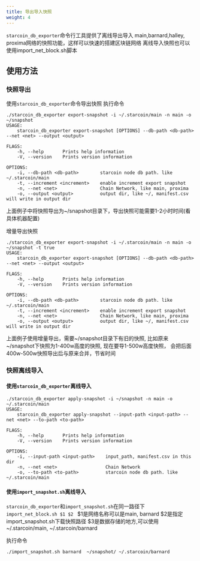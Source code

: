 ```yaml
---
title: 导出导入快照
weight: 4
---
```

`starcoin_db_exporter`命令行工具提供了离线导出导入
main,barnard,halley, proxima网络的快照功能，这样可以快速的搭建区块链网络
离线导入快照也可以使用import_net_block.sh脚本

<!--more-->

## 使用方法
### 快照导出
使用`starcoin_db_exporter`命令导出快照 
执行命令
```shell
./starcoin_db_exporter export-snapshot -i ~/.starcoin/main -n main -o ~/snapshot
USAGE:
    starcoin_db_exporter export-snapshot [OPTIONS] --db-path <db-path> --net <net> --output <output>

FLAGS:
    -h, --help       Prints help information
    -V, --version    Prints version information

OPTIONS:
    -i, --db-path <db-path>        starcoin node db path. like ~/.starcoin/main
    -t, --increment <increment>    enable increment export snapshot
    -n, --net <net>                Chain Network, like main, proxima
    -o, --output <output>          output dir, like ~/, manifest.csv will write in output dir
```
上面例子中将快照导出为~/snapshot目录下，导出快照可能需要1-2小时时间(看具体机器配置)

增量导出快照
```shell
./starcoin_db_exporter export-snapshot -i ~/.starcoin/main -n main -o ~/snapshot -t true
USAGE:
    starcoin_db_exporter export-snapshot [OPTIONS] --db-path <db-path> --net <net> --output <output>

FLAGS:
    -h, --help       Prints help information
    -V, --version    Prints version information

OPTIONS:
    -i, --db-path <db-path>        starcoin node db path. like ~/.starcoin/main
    -t, --increment <increment>    enable increment export snapshot
    -n, --net <net>                Chain Network, like main, proxima
    -o, --output <output>          output dir, like ~/, manifest.csv will write in output dir
```
上面例子使用增量导出，需要~/snapshot目录下有旧的快照, 比如原来~/snapshot下快照为1-400w高度的快照, 现在要导1-500w高度快照，
会把后面400w-500w快照导出后与原来合并，节省时间

### 快照离线导入
#### 使用`starcoin_db_exporter`离线导入
```shell
./starcoin_db_exporter apply-snapshot -i ~/snapshot -n main -o ~/.starcoin/main
USAGE:
    starcoin_db_exporter apply-snapshot --input-path <input-path> --net <net> --to-path <to-path>

FLAGS:
    -h, --help       Prints help information
    -V, --version    Prints version information

OPTIONS:
    -i, --input-path <input-path>    input_path, manifest.csv in this dir
    -n, --net <net>                  Chain Network
    -o, --to-path <to-path>          starcoin node db path. like ~/.starcoin/main
```
#### 使用`import_snapshot.sh`离线导入
`starcoin_db_exporter`和`import_snapshot.sh`在同一路径下
`import_net_block.sh $1 $2 `
$1是网络名称可以是main, barnard
$2是指定import_snapshot.sh下载快照路径
$3是数据存储的地方,可以使用~/.starcoin/main, ~/.starcoin/barnard

执行命令
```shell
./import_snapshot.sh barnard  ~/snapshot/ ~/.starcoin/barnard
```

